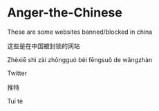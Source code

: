 # Anger-the-Chinese


These are some websites banned/blocked in china


这些是在中国被封锁的网站


Zhèxiē shì zài zhōngguó bèi fēngsuǒ de wǎngzhàn
  
  
 Twitter
 
 
推特


Tuī tè


















